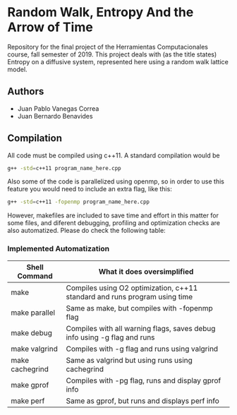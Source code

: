 # Random Walk, Entropy And the Arrow of Time 
Repository for the final project of the Herramientas Computacionales course, fall semester 
of 2019. This project deals with (as the title states) Entropy on a diffusive system, 
represented here using a random walk lattice model.

## Authors
* Juan Pablo Vanegas Correa
* Juan Bernardo Benavides

## Compilation 
All code must be compiled using c++11. A standard compilation would be 
```bash
g++ -std=c++11 program_name_here.cpp
```
Also some of the code is parallelized using openmp, so in order to use this feature you 
would need to include an extra flag, like this:
```bash
g++ -std=c++11 -fopenmp program_name_here.cpp
```
However, makefiles are included to save time and effort in this matter for some files, 
and diferent debugging, profiling and optimization checks are also automatized. Please do 
check the following table:

### Implemented Automatization
| Shell Command   | What it does oversimplified                                               |
|-----------------|---------------------------------------------------------------------------|
| make            | Compiles using O2 optimization, c++11 standard and runs program using time|
| make parallel   | Same as make, but compiles with -fopenmp flag                             |
| make debug      | Compiles with all warning flags, saves debug info using -g flag and runs  |
| make valgrind   | Compiles with -g flag and runs using valgrind                             |
| make cachegrind | Same as valgrind but using runs using cachegrind                          |
| make gprof      | Compiles with -pg flag, runs and display gprof info                       |
| make perf       | Same as gprof, but runs and displays perf info                            |

